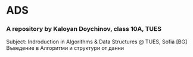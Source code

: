 # ADS
### A repository by Kaloyan Doychinov, class 10A, TUES
Subject: Indroduction in Algorithms &amp; Data Structures @ TUES, Sofia
[BG] Въведение в Алгоритми и структури от данни

